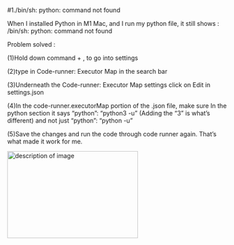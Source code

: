 #1./bin/sh: python: command not found

When I installed Python in M1 Mac, and I run my python file, it still shows : /bin/sh: python: command not found

Problem solved :

(1)Hold down command + , to go into settings

(2)type in Code-runner: Executor Map in the search bar

(3)Underneath the Code-runner: Executor Map settings click on Edit in settings.json

(4)In the code-runner.executorMap portion of the .json file, make sure In the python section it says “python”: “python3 -u” (Adding the “3” is what’s different) and not just “python”: “python -u”

(5)Save the changes and run the code through code runner again. That’s what made it work for me.

<img src="https://global.discourse-cdn.com/business7/uploads/codewithmosh/original/2X/c/cba8eabfcf5820c2f3f3a2d21566a839c9439dea.png7" alt="description of image" width="300" height="200">
